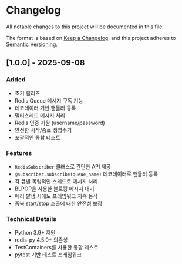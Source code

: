 # Changelog

All notable changes to this project will be documented in this file.

The format is based on [Keep a Changelog](https://keepachangelog.com/en/1.0.0/),
and this project adheres to [Semantic Versioning](https://semver.org/spec/v2.0.0.html).

## [1.0.0] - 2025-09-08

### Added
- 초기 릴리즈
- Redis Queue 메시지 구독 기능
- 데코레이터 기반 핸들러 등록
- 멀티스레드 메시지 처리
- Redis 인증 지원 (username/password)
- 안전한 시작/종료 생명주기
- 포괄적인 통합 테스트

### Features
- `RedisSubscriber` 클래스로 간단한 API 제공
- `@subscriber.subscribe(queue_name)` 데코레이터로 핸들러 등록
- 각 큐별 독립적인 스레드로 메시지 처리
- BLPOP을 사용한 블로킹 메시지 대기
- 에러 발생 시에도 프레임워크 지속 동작
- 중복 start/stop 호출에 대한 안전성 보장

### Technical Details
- Python 3.9+ 지원
- redis-py 4.5.0+ 의존성
- TestContainers를 사용한 통합 테스트
- pytest 기반 테스트 프레임워크
